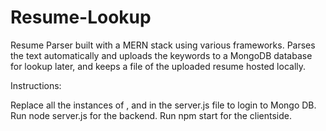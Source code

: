 # Resume-Lookup
Resume Parser built with a MERN stack using various frameworks. 
Parses the text automatically and uploads the keywords to a MongoDB database for lookup later, and keeps a file of the uploaded resume hosted locally.

Instructions:

Replace all the instances of <username>, <password> and <database> in the server.js file to login to Mongo DB.
Run node server.js for the backend.
Run npm start for the clientside.

